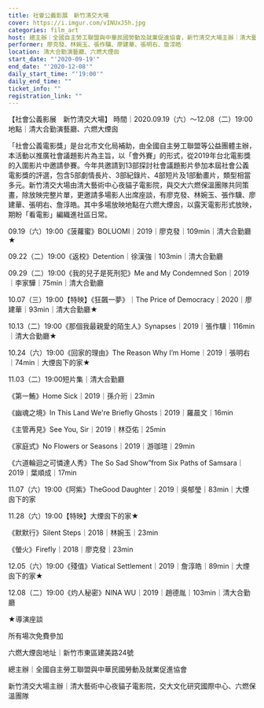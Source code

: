 ```yaml
---
title: 社會公義影展　新竹清交大場
cover: https://i.imgur.com/vINUxJ5h.jpg
categories: film_art
host: 總主辦｜全國自主勞工聯盟與中華民國勞動及就業促進協會，新竹清交大場主辦｜清大藝術中心夜貓子電影院，交大文化研究國際中心、六燃保溫團隊
performer: 廖克發、林婉玉、張作驥、廖建華、張明右、詹淳皓
location: 清大合勤演藝廳、六燃大煙囪
start_date: "'2020-09-19'"
end_date: "'2020-12-08'"
daily_start_time: "'19:00'"
daily_end_time: ""
ticket_info: ""
registration_link: ""
---
```

【社會公義影展　新竹清交大場】
時間｜2020.09.19（六）～12.08（二）19:00
地點｜清大合勤演藝廳、六燃大煙囪

「社會公義電影獎」是台北市文化局補助，由全國自主勞工聯盟等公益團體主辦，本活動以推廣社會議題影片為主旨，以「會外賽」的形式，從2019年台北電影獎的入圍影片中邀請參賽。今年共邀請到13部探討社會議題影片參加本屆社會公義電影獎的評選，包含5部劇情長片、3部紀錄片、4部短片及1部動畫片，類型相當多元。新竹清交大場由清大藝術中心夜貓子電影院，與交大六燃保溫團隊共同策畫，除放映完整片單，更邀請多場影人出席座談，有廖克發、林婉玉、張作驥、廖建華、張明右、詹淳皓。其中多場放映地點在六燃大煙囪，以露天電影形式放映，期盼「看電影」編織進社區日常。

09.19（六）19:00《菠蘿蜜》BOLUOMI｜2019｜廖克發｜109min｜清大合勤廳★

09.22（二）19:00《返校》Detention｜徐漢強｜103min｜清大合勤廳

09.29（二）19:00《我的兒子是死刑犯》Me and My Condemned Son｜2019｜李家驊｜75min｜清大合勤廳

10.07（三）19:00【特映】《狂飆一夢》｜The Price of Democracy｜2020｜廖建華｜93min｜清大合勤廳★

10.13（二）19:00《那個我最親愛的陌生人》Synapses｜2019｜張作驥｜116min｜清大合勤廳★

10.24（六）19:00《回家的理由》The Reason Why I’m Home｜2019｜張明右｜74min｜大煙囪下的家★

11.03（二）19:00短片集｜清大合勤廳

《第一鮪》Home Sick｜2019｜孫介珩｜23min

《幽魂之境》In This Land We're Briefly Ghosts｜2019｜羅晨文｜16min

《主管再見》See You, Sir｜2019｜林亞佑｜25min

《家庭式》No Flowers or Seasons｜2019｜游珈瑄｜29min

《六道輪迴之可憐達人秀》The So Sad Show”from Six Paths of Samsara｜2019｜葉順成｜17min

11.07（六）19:00《阿紫》TheGood Daughter｜2019｜吳郁瑩｜83min｜大煙囪下的家

11.28（六）19:00【特映】大煙囪下的家★

《默默行》Silent Steps｜2018｜林婉玉｜23min

《螢火》Firefly｜2018｜廖克發｜23min

12.05（六）19:00《殘值》Viatical Settlement｜2019｜詹淳皓｜89min｜大煙囪下的家★

12.08（二）19:00《灼人秘密》NINA WU｜2019｜趙德胤｜103min｜清大合勤廳

★導演座談

所有場次免費參加

六燃大煙囪地址｜新竹市東區建美路24號

總主辦｜全國自主勞工聯盟與中華民國勞動及就業促進協會

新竹清交大場主辦｜清大藝術中心夜貓子電影院，交大文化研究國際中心、六燃保溫團隊
